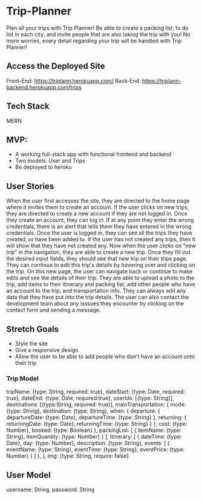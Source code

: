# Trip-Planner
Plan all your trips with Trip Planner! Be able to create a packing list, to do list in each city, and invite people that are also taking the trip with you! No more worries, every detail regarding your trip will be handled with Trip Planner!

## Access the Deployed Site
Front-End:
https://triplann.herokuapp.com/
Back-End:
https://triplann-backend.herokuapp.com/trips

## Tech Stack
MERN

## MVP:
- A working full-stack app with functional frontend and backend
- Two models: User and Trips
- Be deployed to heroku

## User Stories
When the user first accesses the site, they are directed to the home page where it invites them to create an account. If the user clicks on new trips, they are directed to create a new account if they are not logged in. Once they create an account, they can log in. If at any point they enter the wrong credentials, there is an alert that tells them they have entered in the wrong credentials. Once the user is logged in, they can see all the trips they have created, or have been added to. If the user has not created any trips, then it will show that they have not created any. Now when the user clicks on "new trip" in the navigation, they are able to create a new trip. Once they fill out the desired input fields, they should see that new trip on their trips page. They can continue to edit this trip's details by hovering over and clicking on the trip. On this new page, the user can navigate back or continue to make edits and see the details of their trip. They are able to upload a photo to the trip, add items to their itinerary and packing list, add other people who have an account to the trip, and transportation info. They can always edit any data that they have put into the trip details. The user can also contact the development team about any isssues they encounter by clicking on the contact form and sending a message.

## Stretch Goals
- Style the site
- Give a responsive design
- Allow the user to be able to add people who don't have an account onto their trip

### Trip Model
tripName: {type: String, required: true},
dateStart: {type: Date, required: true},
dateEnd: {type: Date, required:true},
userIds: [{type: String}],
destinations: [{type:String, required: true}],
mainTransportation: {
    mode: {type: String},
    destination: {type: String},
    when: {
        departure: {
           departureDate: {type: Date},
           departureTime: {type: String}
        },
        returning: {
            returningDate: {type: Date},
            returningTime: {type: String}
        }
    },
    cost: {type: Number},
    booked: {type: Boolean}
},
packingList: [
    {
        itemName: {type: String},
        itemQuantity: {type: Number}
    }
],
itinerary: [
    {
        dateTime: {type: Date},
        day: {type: Number},
        description: {type: String},
        events: [
            {
                eventName: {type: String},
                eventTime: {type: String},
                eventPrice: {type: Number}
            }
        ]
    },
],
img: {type: String, require: false}
  
  ## User Model
  username: String,
  password: String
